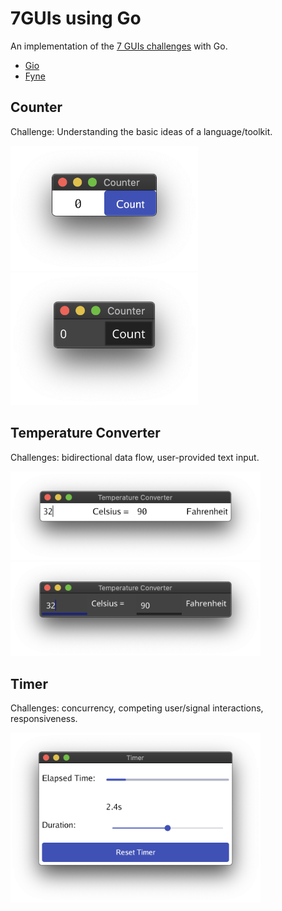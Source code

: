 # 7GUIs using Go

An implementation of the [7 GUIs challenges](https://eugenkiss.github.io/7guis/) with Go.

- [Gio](https://gioui.org/)
- [Fyne](https://fyne.io)

## Counter

Challenge: Understanding the basic ideas of a language/toolkit.

<span>
  <img src="gio/image/counter.png" width="300" alt="gio" />
  <img src="fyne/image/counter.png" width="300" alt="fyne" />
</span>

## Temperature Converter

Challenges: bidirectional data flow, user-provided text input.

<span>
  <img src="gio/image/temperature-converter.png" width="400" alt="gio" />
  <img src="fyne/image/temperature-converter.png" width="400" alt="fyne" />
</span>


## Timer

Challenges: concurrency, competing user/signal interactions, responsiveness.

<span>
  <img src="gio/image/timer.png" width="400" alt="gio" />
</span>

